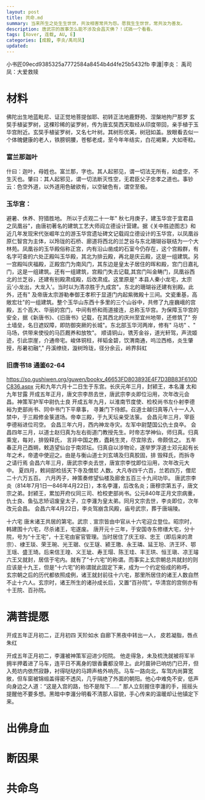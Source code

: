 ```yaml
---
layout: post
title: 共命.md
summary: 当来所生之处生生世世，共汝相害常共为怨。愿我生生世世，常共汝为善友。
description: 唐武宗的故事怎么能不涉及会昌灭佛？！试搞一个看看。
tags: [Xover, 连载, AU, E]
categories: [成毅, 李炎/禹司凤]
updated: 
---
```


小书匠09ecd9385325a7772584a8454b4d4fe25b5432fb
李瀍|李炎：
禹司凤：大爱救赎

# 材料
佛陀出生地蓝毗尼、证正觉地菩提伽耶、初转正法地鹿野苑、涅槃地拘尸那罗
玄奘手植娑罗树，这棵珍稀的娑罗树，传为唐玄奘西天取经从印度带回，亲手植于玉华宫附近。玄奘手植娑罗树，又名七叶树。其树形优美，树冠如盖。放眼看去似一个体魄健康的老人，铁膀铜腰，苍郁老成，至今年年结实，白花褐果，大如枣粒。

### 富兰那迦叶
什曰：迦叶，母姓也。富兰那，字也。其人起邪见，谓一切法无所有，如虚空，不生灭也。肇曰：其人起邪见，谓一切法断灭性空，无君臣父子忠孝之道也。事钞云：色空外道，以外道用色破欲有，以空破色有，谓空至极。

### 玉华宫：
避暑、休养、狩猎胜地。
所以于贞观二十一年" 秋七月庚子，建玉华宫于宜君县之凤凰谷"，由唐初著名的建筑工艺大师阎立德设计营建。据《关中胜迹图志》和近几年发现宋代张崛年立的游玉华宫遗址碑文记载阎立德设计的玉华宫，以凤凰谷原仁智宫为主体，以玲珑的石桥、廊道将西北的兰芝谷与东北珊瑚谷联结为一个大林苑。凤凰谷的玉华殿俗称正宫，内有沿山凿成的石室今仍存在，这个宫殿群，有名字可查的六处正殿叫玉华殿，其北为排云殿，再北是庆云殿，这是一组建筑。另一宫殿叫庆福殿，正殿宫门为南风门，其东边是皇太子居住的晖和殿，宫门日嘉礼门，这是一组建筑。还有一组建筑，宫殿门失去记载,其宫门叫金畴门，凤凰谷西北的兰芝谷，还建有别殿肃成殿，后改肃成。这里原是" 本县人秦小龙宅，太宗云'小龙出，大龙入'。当时以为清凉胜于九成宫"。东北的珊瑚谷还建有别殿。此外，还有" 及帝唐太宗游勒奉御王孝积于显道门内起紫微殿十三间。文瓷重基，高敞宏壮"的一组建筑。整个玉华山东西十多里的三个山谷中，共修了九座巍峨的宫殿，五个高大、华丽的宫门，中间有桥和雨道接连，总称玉华宫。为保障玉华宫的安全，据《新唐书》、《旧唐书》记载，在其西北的庆州至宜州地带，还修筑了" 夯土墙垒，名日遮奴障，即防御突厥的长城"。东北部玉华河两岸，修有" 马坊" 、" 马场，供带来使役的马匹厩养和放牧"。
顺请铜山，镌芳金谷，道光轩驾，声流姬迹，引此崇崖，介通帝宅。峻体铜柱，祥韬金碧，饮渭南通，呜泣西格，炎生肇授，彤暑初融"," 丹溪缭绕，漩树玲珑，径分余云，岭界斜虹

### 旧唐书18 通鉴62-64
https://so.gushiwen.org/guwen/bookv_46653FD803893E4F7D3BB83F610DC836.aspx
元和九年六月十二日生于东宫。长庆元年三月，封颍王，本名瀍 
太和九年甘露
开成五年正月，唐文宗李昂去世，唐武宗李炎即位沿用，次年改元会昌。神策军护军中尉仇士良
开成五年九月，以淮南节度使、检校尚书左仆射李德裕为吏部尚书、同中书门下平章事， 寻兼门下侍郎。召道士越归真等八十一人入禁中，于三殿修金箓道场。帝幸三殿，于九天坛亲受法箓。
会昌元年三月，宰臣李德裕进位司空。
会昌三年六月，西内神龙寺灾。左军中尉楚国公仇士良卒。
会昌四年三月，以道士赵归真为左右街道门教授先生。时帝志学神仙，师归真。归真乘宠，每对，排毁释氏， 言非中国之教，蠹耗生灵，尽宜除去，帝颇信之。
五年春正月己酉朔，敕造望仙台于南郊坛。归真自以涉物论，遂举罗浮道士邓元起有长年之术，帝遣中使迎之。由是与衡山道士刘玄靖及归真胶固，排 毁释氏，而拆寺之请行焉
会昌六年三月，唐武宗李炎去世，唐宣宗李忱即位沿用，次年改元大中。
夏四月，敕祠部检括天下寺及僧尼 人数。大凡寺四千六百，兰若四万，僧尼二十六万五百。
六月丙子，神策奏修望仙楼及廊舍五百三十九间功毕。
唐武宗李炎（814年7月1日—846年4月22日），本名李瀍，后改名炎；唐穆宗第五子，唐文宗之弟。封颍王，累加开府仪同三司、检校吏部尚书。公元840年正月文宗病重，仇士良、鱼弘志矫诏废皇太子，立李瀍为皇太弟。同月文宗去世，李炎即位，次年改元会昌。
会昌六年4月22日，李炎驾崩含风殿，庙号武宗，葬于唐端陵。

十六宅
唐末诸王共居的第宅。武宗﹑宣宗皆由中官从十六宅迎立登位。昭宗时，韩建围十六宅，尽杀诸王，宅遂废。
唐开元十三年，于安国寺东修缮大宅，分十院，号为“十王宅”，十王宅由宦官管理。当时居住了庆王琮、忠王（即后来的肃宗）、棣王琰、荣王琬、光王琚、仪王璲、颍王璬、永王璘、延王玢、济王环、鄂王瑶、盛王琦。后来信王瑝、义王玼、寿王瑁、陈王珪、丰王珙、恒王瑱、凉王璿六王又就封，居信于宅内。就有了“十六宅”的称谓。而事实上玄宗朝总共就封的则应该是十九王，但是“十六宅”的称谓就此固定下来，成为一个约定俗成的称呼。
玄宗朝之后的历代都依照成例，诸王就封前往十六宅，那里所居住的诸王人数自然不止十六人。玄宗时，诸王所生的诸孙成长后，又置“百孙院”。华清宫的宫侧亦有十王院、百孙院。

# 满菩提愿
开成五年正月初二，正月初四
天阶如水
自廊下黑夜中转出一人，
皮若凝脂，唇点朱红

开成五年正月初二，李瀍被神策军迎进少阳院。
他走得急，未及梳洗就被将军半拥半押着进了马车，连平日不离身的银香囊都没带上。此时晨钟已响坊门已开，但入苑坊内依然寂静，衬得哒哒的马蹄声格外响亮。马车一路向北，车驾内尚算宽敞，但车窗被锦缎盖得密不透风，几乎隔绝了外面的朝阳。他心中难免不安，低声向身边之人道：“这是入宫的路，怕不是陛下……”
那人立刻握住李瀍的手，摇摇头提醒他不要多想。黑暗中李瀍分明看不清那人容貌，手心传来的温暖却让他镇定下来。



# 出佛身血

# 断因果

# 共命鸟